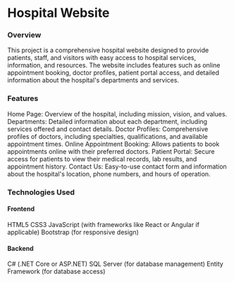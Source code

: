 # Hospital Website
### Overview
This project is a comprehensive hospital website designed to provide patients, staff, and visitors with easy access to hospital services, information, and resources. The website includes features such as online appointment booking, doctor profiles, patient portal access, and detailed information about the hospital's departments and services.

### Features
Home Page: Overview of the hospital, including mission, vision, and values.
Departments: Detailed information about each department, including services offered and contact details.
Doctor Profiles: Comprehensive profiles of doctors, including specialties, qualifications, and available appointment times.
Online Appointment Booking: Allows patients to book appointments online with their preferred doctors.
Patient Portal: Secure access for patients to view their medical records, lab results, and appointment history.
Contact Us: Easy-to-use contact form and information about the hospital's location, phone numbers, and hours of operation.
### Technologies Used
#### Frontend
HTML5
CSS3
JavaScript (with frameworks like React or Angular if applicable)
Bootstrap (for responsive design)
#### Backend
C# (.NET Core or ASP.NET)
SQL Server (for database management)
Entity Framework (for database access)
